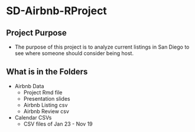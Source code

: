 # SD-Airbnb-RProject

## Project Purpose
- The purpose of this project is to analyze current listings in San Diego to see where someone should consider being host. 

## What is in the Folders
- Airbnb Data
  - Project Rmd file
  - Presentation slides
  - Airbnb Listing csv
  - Airbnb Review csv
- Calendar CSVs
  - CSV files of Jan 23 - Nov 19
